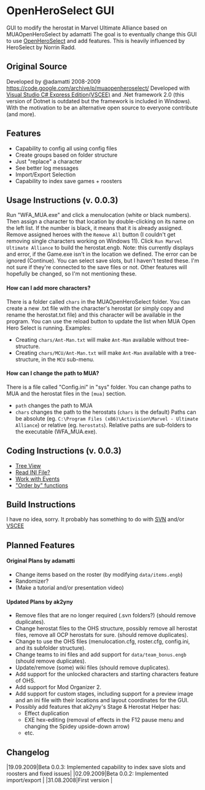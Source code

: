 # OpenHeroSelect GUI
GUI to modify the herostat in Marvel Ultimate Alliance based on MUAOpenHeroSelect by adamatti
The goal is to eventually change this GUI to use [OpenHeroSelect](https://github.com/TheRealPSV/OpenHeroSelect) and add features.
This is heavily influenced by HeroSelect by Norrin Radd.


## Original Source
 Developed by @adamatti 2008-2009
 https://code.google.com/archive/p/muaopenheroselect/
 Developed with [Visual Studio C# Express Edition(VSCEE)](https://visualstudio.microsoft.com/vs/express/) and .Net framework 2.0 (this version of Dotnet is outdated but the framework is included in Windows).
 With the motivation to be an alternative open source to everyone contribute (and more).


## Features
- Capability to config all using config files
- Create groups based on folder structure
- Just "replace" a character
- See better log messages
- Import/Export Selection
- Capability to index save games + roosters


## Usage Instructions (v. 0.0.3)

 Run "WFA_MUA.exe" and click a menulocation (white or black numbers). Then assign a character to that location by double-clicking on its name on the left list. If the number is black, it means that it is already assigned. Remove assigned heroes with the `Remove All` button (I couldn't get removing single characters working on Windows 11).
 Click `Run Marvel Ultimate Alliance` to build the herostat.engb. Note: this currently displays and error, if the Game.exe isn't in the location we defined. The error can be ignored (Continue).
 You can select save slots, but I haven't tested these. I'm not sure if they're connected to the save files or not.
 Other features will hopefully be changed, so I'm not mentioning these.

#### How can I add more characters?
 There is a folder called `chars` in the MUAOpenHeroSelect folder. You can create a new .txt file with the character's herostat (or simply copy and rename the herostat.txt file) and this character will be available in the program.
 You can use the reload button to update the list when MUA Open Hero Select is running.
 Examples:
 - Creating `chars/Ant-Man.txt` will make `Ant-Man` available without tree-structure.
 - Creating `chars/MCU/Ant-Man.txt` will make `Ant-Man` available with a tree-structure, in the `MCU` sub-menu.

#### How can I change the path to MUA?
 There is a file called "Config.ini" in "sys" folder. You can change paths to MUA and the herostat files in the `[mua]` section.
 - `path` changes the path to MUA
 - `chars` changes the path to the herostats (`chars` is the default)
 Paths can be absolute (eg. `C:\Program Files (x86)\Activision\Marvel - Ultimate Alliance`) or relative (eg. `herostats`). Relative paths are sub-folders to the executable (WFA_MUA.exe).


## Coding Instructions (v. 0.0.3)
- [Tree View](https://www.c-sharpcorner.com/article/treeview-control-in-C-Sharp/)
- [Read INI File? ](https://www.codeproject.com/Articles/1966/An-INI-file-handling-class-using-C)
- [Work with Events](https://web.archive.org/web/20080215231303/http://www.csharphelp.com/archives/archive253.html)
- ["Order by" functions](https://learn.microsoft.com/en-us/dotnet/api/system.windows.forms.listview.sort?redirectedfrom=MSDN&view=windowsdesktop-7.0#System_Windows_Forms_ListView_Sort)


## Build Instructions
 I have no idea, sorry.
 It probably has something to do with [SVN](https://subversion.apache.org/) and/or [VSCEE](https://visualstudio.microsoft.com/vs/express/)


## Planned Features

#### Original Plans by adamatti
- Change items based on the roster (by modifying `data/items.engb`)
- Randomizer?
- (Make a tutorial and/or presentation video)

#### Updated Plans by ak2yny
- Remove files that are no longer required (.svn folders?) (should remove duplicates).
- Change herostat files to the OHS structure, possibly remove all herostat files, remove all OCP herostats for sure. (should remove duplicates).
- Change to use the OHS files (menulocation.cfg, roster.cfg, config.ini, and its subfolder structure).
- Change teams to ini files and add support for `data/team_bonus.engb` (should remove duplicates).
- Update/remove (some) wiki files (should remove duplicates).
- Add support for the unlocked characters and starting characters feature of OHS.
- Add support for Mod Organizer 2.
- Add support for custom stages, including support for a preview image and an ini file with their locations and layout coordinates for the GUI.
- Possibly add features that ak2yny's Stage & Herostat Helper has:
  - Effect duplication
  - EXE hex-editing (removal of effects in the F12 pause menu and changing the Spidey upside-down arrow)
  - etc.


## Changelog
 |19.09.2009|Beta 0.0.3: Implemented capability to index save slots and roosters and fixed issues|
 |02.09.2009|Beta 0.0.2: Implemented import/export |
 |31.08.2008|First version |
